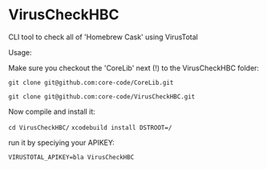 # VirusCheckHBC
CLI tool to check all of 'Homebrew Cask' using VirusTotal

Usage:

Make sure you checkout the 'CoreLib' next (!) to the VirusCheckHBC folder:

`git clone git@github.com:core-code/CoreLib.git`

`git clone git@github.com:core-code/VirusCheckHBC.git`


Now compile and install it: 

`cd VirusCheckHBC/`
`xcodebuild install DSTROOT=/`

run it by speciying your APIKEY:

`VIRUSTOTAL_APIKEY=bla VirusCheckHBC`
